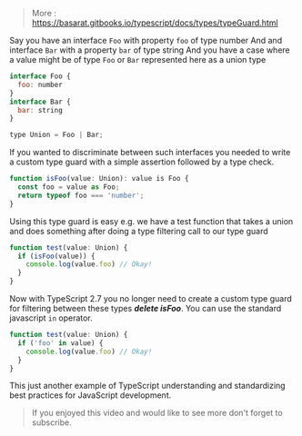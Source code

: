 > More : https://basarat.gitbooks.io/typescript/docs/types/typeGuard.html

Say you have an interface `Foo` with property `foo` of type number
And and interface `Bar` with a property `bar` of type string
And you have a case where a value might be of type `Foo` or `Bar` represented here as a union type

```js
interface Foo {
  foo: number
}
interface Bar {
  bar: string
}

type Union = Foo | Bar;
```

If you wanted to discriminate between such interfaces you needed to write a custom type guard with a simple assertion followed by a type check.

```js
function isFoo(value: Union): value is Foo {
  const foo = value as Foo;
  return typeof foo === 'number';
}
```

Using this type guard is easy e.g. we have a test function that takes a union and does something after doing a type filtering call to our type guard

```js
function test(value: Union) {
  if (isFoo(value)) {
    console.log(value.foo) // Okay!
  }
}
```
Now with TypeScript 2.7 you no longer need to create a custom type guard for filtering between these types ***delete isFoo***. You can use the standard javascript `in` operator.

```js
function test(value: Union) {
  if ('foo' in value) {
    console.log(value.foo) // Okay!
  }
}
```

This just another example of TypeScript understanding and standardizing best practices for JavaScript development.

> If you enjoyed this video and would like to see more don't forget to subscribe.
